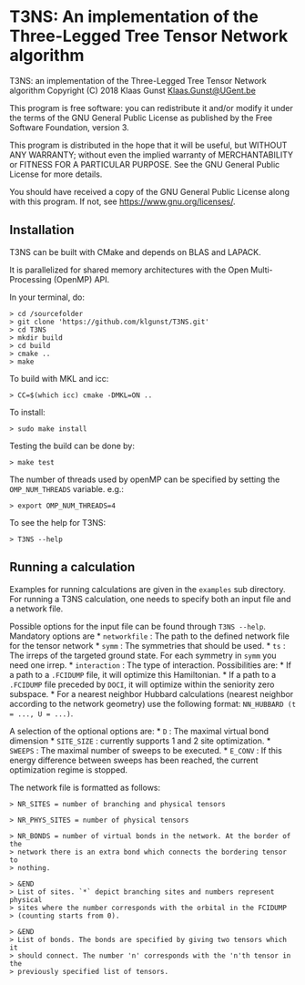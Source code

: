 T3NS: An implementation of the Three-Legged Tree Tensor Network algorithm
=========================================================================

T3NS: an implementation of the Three-Legged Tree Tensor Network algorithm
Copyright (C) 2018 Klaas Gunst <Klaas.Gunst@UGent.be>

This program is free software: you can redistribute it and/or modify
it under the terms of the GNU General Public License as published by
the Free Software Foundation, version 3.

This program is distributed in the hope that it will be useful,
but WITHOUT ANY WARRANTY; without even the implied warranty of
MERCHANTABILITY or FITNESS FOR A PARTICULAR PURPOSE.  See the
GNU General Public License for more details.

You should have received a copy of the GNU General Public License
along with this program.  If not, see <https://www.gnu.org/licenses/>.

Installation
------------

T3NS can be built with CMake and depends on BLAS and LAPACK.

It is parallelized for shared memory architectures with the 
Open Multi-Processing (OpenMP) API.

In your terminal, do:

    > cd /sourcefolder
    > git clone 'https://github.com/klgunst/T3NS.git'
    > cd T3NS
    > mkdir build
    > cd build
    > cmake ..
    > make

To build with MKL and icc:

    > CC=$(which icc) cmake -DMKL=ON ..

To install:

    > sudo make install

Testing the build can be done by:

    > make test

The number of threads used by openMP can be specified by setting the 
`OMP_NUM_THREADS` variable. e.g.:

    > export OMP_NUM_THREADS=4

To see the help for T3NS:

    > T3NS --help

Running a calculation
---------------------

Examples for running calculations are given in the `examples` sub directory.
For running a T3NS calculation, one needs to specify both an input file and a
network file.

Possible options for the input file can be found through `T3NS --help`.
Mandatory options are
    * `networkfile` : The path to the defined network file for the tensor network
    * `symm` : The symmetries that should be used.
    * `ts` : The irreps of the targeted ground state. For each symmetry in
      `symm` you need one irrep.
    * `interaction` : The type of interaction. Possibilities are:
	* If a path to a `.FCIDUMP` file, it will optimize this Hamiltonian.
	* If a path to a `.FCIDUMP` file preceded by `DOCI`, it will optimize
	  within the seniority zero subspace.
	* For a nearest neighbor Hubbard calculations (nearest neighbor
	  according to the network geometry) use the following format: 
	  `NN_HUBBARD (t = ..., U = ...)`.

A selection of the optional options are:
    * `D` : The maximal virtual bond dimension
    * `SITE_SIZE` : currently supports 1 and 2 site optimization.
    * `SWEEPS` : The maximal number of sweeps to be executed.
    * `E_CONV` : If this energy difference between sweeps has been reached, the
      current optimization regime is stopped.

The network file is formatted as follows:
    
    > NR_SITES = number of branching and physical tensors

    > NR_PHYS_SITES = number of physical tensors

    > NR_BONDS = number of virtual bonds in the network. At the border of the
    > network there is an extra bond which connects the bordering tensor to
    > nothing.

    > &END
    > List of sites. `*` depict branching sites and numbers represent physical
    > sites where the number corresponds with the orbital in the FCIDUMP
    > (counting starts from 0).

    > &END
    > List of bonds. The bonds are specified by giving two tensors which it
    > should connect. The number 'n' corresponds with the 'n'th tensor in the 
    > previously specified list of tensors.
